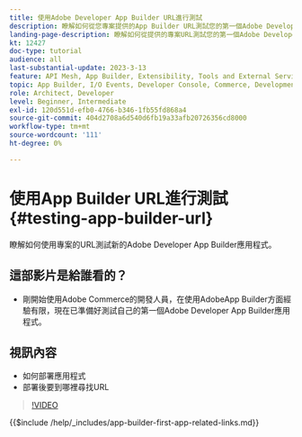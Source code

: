 ```yaml
---
title: 使用Adobe Developer App Builder URL進行測試
description: 瞭解如何從您專案提供的App Builder URL測試您的第一個Adobe Developer App Builder應用程式。
landing-page-description: 瞭解如何從提供的專案URL測試您的第一個Adobe Developer App Builder應用程式。
kt: 12427
doc-type: tutorial
audience: all
last-substantial-update: 2023-3-13
feature: API Mesh, App Builder, Extensibility, Tools and External Services, Backend Development
topic: App Builder, I/O Events, Developer Console, Commerce, Development, Integrations
role: Architect, Developer
level: Beginner, Intermediate
exl-id: 120d551d-efb0-4766-b346-1fb55fd868a4
source-git-commit: 404d2708a6d540d6fb19a33afb20726356cd8000
workflow-type: tm+mt
source-wordcount: '111'
ht-degree: 0%

---
```


# 使用App Builder URL進行測試 {#testing-app-builder-url}

瞭解如何使用專案的URL測試新的Adobe Developer App Builder應用程式。

## 這部影片是給誰看的？

* 剛開始使用Adobe Commerce的開發人員，在使用AdobeApp Builder方面經驗有限，現在已準備好測試自己的第一個Adobe Developer App Builder應用程式。

## 視訊內容

* 如何部署應用程式
* 部署後要到哪裡尋找URL

>[!VIDEO](https://video.tv.adobe.com/v/3416664?quality=12&learn=on)

{{$include /help/_includes/app-builder-first-app-related-links.md}}
